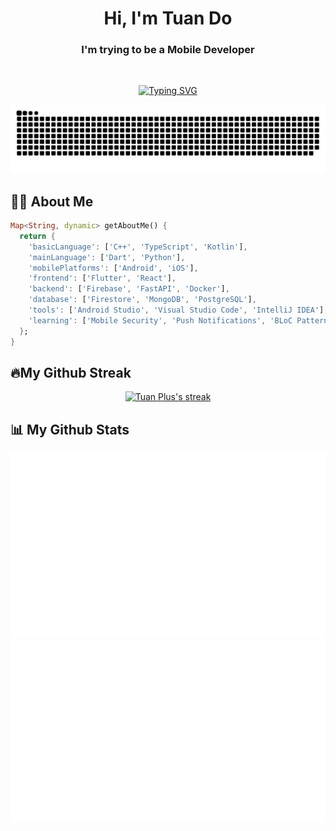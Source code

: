 <h1 align="center">Hi, I'm Tuan Do</h1>
<h3 align="center">I'm trying to be a Mobile Developer</h3>
<br/>
<p align="center">
     <a href="https://www.linkedin.com/in/Tuanpluss02/"><img src="https://readme-typing-svg.herokuapp.com?font=Fira+Code&size=17&pause=1000&color=8E1AF7F7&width=435&lines=Software+and+cathedrals+are+much+the+same;First+we+build+them%2C+then+we+pray" alt="Typing SVG" /></a>
 </p>

<p align="center">
    <img src="https://github.com/Tuanpluss02/Tuanpluss02/blob/output/github-contribution-grid-snake-dark.svg">
</p>

## 🙋‍♂️ About Me
```Dart
Map<String, dynamic> getAboutMe() {
  return {
    'basicLanguage': ['C++', 'TypeScript', 'Kotlin'],
    'mainLanguage': ['Dart', 'Python'],
    'mobilePlatforms': ['Android', 'iOS'],
    'frontend': ['Flutter', 'React'],
    'backend': ['Firebase', 'FastAPI', 'Docker'],
    'database': ['Firestore', 'MongoDB', 'PostgreSQL'],
    'tools': ['Android Studio', 'Visual Studio Code', 'IntelliJ IDEA'],
    'learning': ['Mobile Security', 'Push Notifications', 'BLoC Pattern'],
  };
}
```

<!-- ## 🚀 Languages and Tools:

<p align="center">
  <a href="https://stormx.software">
    <img src="https://skillicons.dev/icons?i=flutter,dart,kotlin,vue,python,c,cpp,mongodb,fastapi,firebase,docker,vscode,postgres,postman,matlab,linux&perline=10" />
  </a>
</p>
 -->


## 🔥My Github Streak
<p align="center">
    <a href="https://github.com/Tuanpluss02/github-readme-streak-stats">
        <img title="🔥 Get streak stats for your profile at git.io/streak-stats" alt="Tuan Plus's streak" src="https://github-readme-streak-stats.herokuapp.com/?user=Tuanpluss02&theme=black-ice&hide_border=true&stroke=0000&background=060A0CD0"/>
    </a>
</p>

## 📊 My Github Stats

<!--   <br/> -->
<p align="center">
<img src="https://github.com/Tuanpluss02/github-stats./blob/master/generated/overview.svg#gh-dark-mode-only">
<img src="https://github.com/Tuanpluss02/github-stats./blob/master/generated/languages.svg#gh-dark-mode-only">
</p>
<!-- <br/> -->
 

<!-- ## 🎵Relax with Spotify

<p align="center">
<img src="https://spotify-github-profile.vercel.app/api/view?uid=zvpx9cjp3h574v2gc7av8sbun&cover_image=true&theme=default&show_offline=false&background_color=121212&bar_color=53b14f&bar_color_cover=true">
</p>


## 📢Discord

<p align="center">
<img src="https://lanyard.kyrie25.me/api/696020793573769308">
</p>
 -->
<!---
## 👁️ Profile Views:
--->
<!---
<p align="center">
     <a href="https://www.linkedin.com/in/tuanpluss02/" target="blank"><img align="center" src="https://skillicons.dev/icons?i=linkedin" alt="tuanpluss02" /></a>&nbsp;&nbsp;
<a href="https://stackoverflow.com/users/15892425/tuan-plus" target="blank"><img align="center" src="https://skillicons.dev/icons?i=stackoverflow" alt="15892425" /></a>&nbsp;&nbsp;
<a href="https://twitter.com/TunPlus3" target="blank"><img align="center" src="https://skillicons.dev/icons?i=twitter" alt="TunPlus3" /></a>&nbsp;&nbsp;
<a href="https://www.facebook.com/tuanpluss02/" target="blank"><img align="center" src="https://raw.githubusercontent.com/rahuldkjain/github-profile-readme-generator/master/src/images/icons/Social/facebook.svg" alt="TuanDo" height="50" width="50"  /></a>&nbsp;&nbsp;
<a href="https://www.instagram.com/tuanpluss02/" target="blank"><img align="center" src="https://skillicons.dev/icons?i=instagram" alt="tuanpluss02" /></a>
</p>
--->

<!---
<p align="center">
<img src="https://komarev.com/ghpvc/?username=Tuanpluss02&style=flat&color=blueviolet" width="200" height="40">
</p>
--->

<!---
Tuanpluss02/Tuanpluss02 is a ✨ special ✨ repository because its `README.md` (this file) appears on your GitHub profile.
You can click the Preview link to take a look at your changes.
--->
